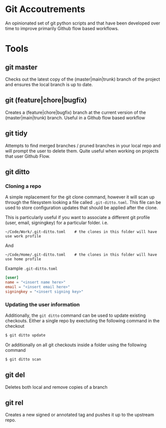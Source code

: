 # Git Accoutrements

An opinionated set of git python scripts and that have been developed over time to improve primarily
Github flow based workflows.

# Tools

## git master

Checks out the latest copy of the (master|main|trunk) branch of the project and ensures the local
branch is up to date.


## git (feature|chore|bugfix)

Creates a (feature|chore|bugfix) branch at the current version of the (master|main|trunk) branch.
Useful in a Github flow based workflow

## git tidy

Attempts to find merged branches / pruned branches in your local repo and will prompt the user to
delete them. Quite useful when working on projects that user Github Flow.

## git ditto

### Cloning a repo

A simple replacement for the git clone command, however it will scan up through the filesystem looking 
a file called `.git-ditto.toml`. This file can be used to store configuration updates that should be
applied after the clone.

This is particularly useful if you want to associate a different git profile (user, email, signingkey)
for a particular folder. i.e.

    ~/Code/Work/.git-ditto.toml    # the clones in this folder will have use work profile

And

    ~/Code/Home/.git-ditto.toml    # the clones in this folder will have use home profile

Example `.git-ditto.toml`

```toml
[user]
name = "<insert name here>"
email = "<insert email here>"
signingkey = "<insert signing key>"
```

### Updating the user information

Additionally, the `git ditto` command can be used to update existing checkouts. Either a single repo by exectuting the
following command in the checkout

```bash
$ git ditto update
```

Or additionally on all git checkouts inside a folder using the following command

```bash
$ git ditto scan
```

## git del

Deletes both local and remove copies of a branch

## git rel

Creates a new signed or annotated tag and pushes it up to the upstream repo.
